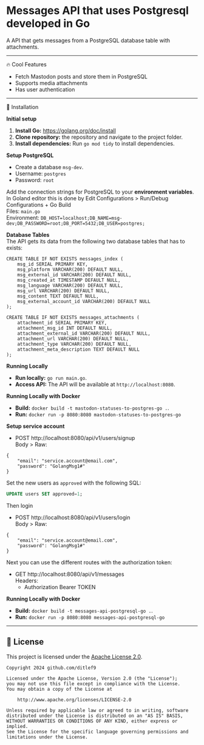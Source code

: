 # Messages API that uses Postgresql developed in Go

A API that gets messages from a PostgreSQL database table with attachments.

---

🔥 Cool Features
* Fetch Mastodon posts and store them in PostgreSQL
* Supports media attachments
* Has user authentication
--- 


🚀 Installation

**Initial setup**<br>
1. **Install Go:** https://golang.org/doc/install
2. **Clone repository:** the repository and navigate to the project folder.
3. **Install dependencies:** Run `go mod tidy` to install dependencies.

**Setup PostgreSQL**<br>
* Create a database `msg-dev`.
* Username: `postgres`
* Password: `root`

Add the connection strings for PostgreSQL to your **environment variables**.
In Goland editor this is done by
Edit Configurations > Run/Debug Configurations + Go Build<br>
Files: `main.go`<br>
Environment: `DB_HOST=localhost;DB_NAME=msg-dev;DB_PASSWORD=root;DB_PORT=5432;DB_USER=postgres;`<br>

**Database Tables**<br>
The API gets its data from the following two database tables that has to exists:

```
CREATE TABLE IF NOT EXISTS messages_index (
    msg_id SERIAL PRIMARY KEY,
    msg_platform VARCHAR(200) DEFAULT NULL,
    msg_external_id VARCHAR(200) DEFAULT NULL,
    msg_created_at TIMESTAMP DEFAULT NULL,
    msg_language VARCHAR(200) DEFAULT NULL,
    msg_url VARCHAR(200) DEFAULT NULL,
    msg_content TEXT DEFAULT NULL,
    msg_external_account_id VARCHAR(200) DEFAULT NULL
);

CREATE TABLE IF NOT EXISTS messages_attachments (
    attachment_id SERIAL PRIMARY KEY,
    attachment_msg_id INT DEFAULT NULL,
    attachment_external_id VARCHAR(200) DEFAULT NULL,
    attachment_url VARCHAR(200) DEFAULT NULL,
    attachment_type VARCHAR(200) DEFAULT NULL,
    attachment_meta_description TEXT DEFAULT NULL
);

```

**Running Locally**<br>
* **Run locally:** `go run main.go`.
* **Access API:** The API will be available at `http://localhost:8080`.

**Running Locally with Docker**<br>
* **Build:** `docker build -t mastodon-statuses-to-postgres-go .`.
* **Run:** `docker run -p 8080:8080 mastodon-statuses-to-postgres-go`

**Setup service account**<br>

* POST http://localhost:8080/api/v1/users/signup<br>
  Body > Raw:
```
{
    "email": "service.account@email.com",
    "password": "GolangMsg1#"
}
```

Set the new users as `approved` with the following SQL:

```sql
UPDATE users SET approved=1;
```

Then login
* POST http://localhost:8080/api/v1/users/login<br>
  Body > Raw:
```
{
    "email": "service.account@email.com",
    "password": "GolangMsg1#"
}
```

Next you can use the different routes with the authorization token:

* GET http://localhost:8080/api/v1/messages<br>
  Headers:
    - Authorization Bearer TOKEN



**Running Locally with Docker**<br>
* **Build:** `docker build -t messages-api-postgresql-go .`.
* **Run:** `docker run -p 8080:8080 messages-api-postgresql-go`


---

## 📖 License

This project is licensed under the
[Apache License 2.0](https://www.apache.org/licenses/LICENSE-2.0).

```
Copyright 2024 github.com/ditlef9

Licensed under the Apache License, Version 2.0 (the "License");
you may not use this file except in compliance with the License.
You may obtain a copy of the License at

    http://www.apache.org/licenses/LICENSE-2.0

Unless required by applicable law or agreed to in writing, software
distributed under the License is distributed on an "AS IS" BASIS,
WITHOUT WARRANTIES OR CONDITIONS OF ANY KIND, either express or implied.
See the License for the specific language governing permissions and
limitations under the License.
```